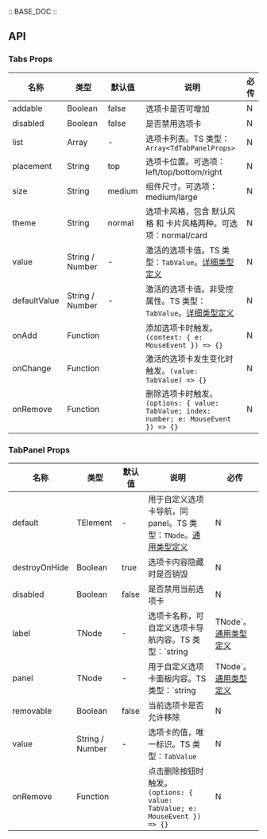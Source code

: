 :: BASE_DOC ::

## API

### Tabs Props

名称 | 类型 | 默认值 | 说明 | 必传
-- | -- | -- | -- | --
addable | Boolean | false | 选项卡是否可增加 | N
disabled | Boolean | false | 是否禁用选项卡 | N
list | Array | - | 选项卡列表。TS 类型：`Array<TdTabPanelProps>` | N
placement | String | top | 选项卡位置。可选项：left/top/bottom/right | N
size | String | medium | 组件尺寸。可选项：medium/large | N
theme | String | normal | 选项卡风格，包含 默认风格 和 卡片风格两种。可选项：normal/card | N
value | String / Number | - | 激活的选项卡值。TS 类型：`TabValue`。[详细类型定义](https://github.com/Tencent/tdesign-react/blob/main/src/tabs/type.ts) | N
defaultValue | String / Number | - | 激活的选项卡值。非受控属性。TS 类型：`TabValue`。[详细类型定义](https://github.com/Tencent/tdesign-react/blob/main/src/tabs/type.ts) | N
onAdd | Function |  | 添加选项卡时触发。`(context: { e: MouseEvent }) => {}` | N
onChange | Function |  | 激活的选项卡发生变化时触发。`(value: TabValue) => {}` | N
onRemove | Function |  | 删除选项卡时触发。`(options: { value: TabValue; index: number; e: MouseEvent }) => {}` | N

### TabPanel Props

名称 | 类型 | 默认值 | 说明 | 必传
-- | -- | -- | -- | --
default | TElement | - | 用于自定义选项卡导航，同 panel。TS 类型：`TNode`。[通用类型定义](https://github.com/Tencent/tdesign-react/blob/main/src/common.ts) | N
destroyOnHide | Boolean | true | 选项卡内容隐藏时是否销毁 | N
disabled | Boolean | false | 是否禁用当前选项卡 | N
label | TNode | - | 选项卡名称，可自定义选项卡导航内容。TS 类型：`string | TNode`。[通用类型定义](https://github.com/Tencent/tdesign-react/blob/main/src/common.ts) | N
panel | TNode | - | 用于自定义选项卡面板内容。TS 类型：`string | TNode`。[通用类型定义](https://github.com/Tencent/tdesign-react/blob/main/src/common.ts) | N
removable | Boolean | false | 当前选项卡是否允许移除 | N
value | String / Number | - | 选项卡的值，唯一标识。TS 类型：`TabValue` | N
onRemove | Function |  | 点击删除按钮时触发。`(options: { value: TabValue; e: MouseEvent }) => {}` | N
